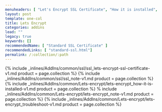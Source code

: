 ```yaml
---
menuheaders: [ "Let's Encrypt SSL Certificate", "How it is installed", "Troubleshoot" ]
layout: post
template: one-col
title: Lets Encrypt
categories: addins
lead: ""
legacy: true
keywords: []
recommendedName: [ "Standard SSL Certificate" ]
recommendedLinks: [ "standard-ssl.html"]
permalink: /:collection/:path
---
```



<a href="#lets-encrypt-ssl-certificate"></a>{% include _inlines/AddIns/common/ssl/ssl_lets-encrypt-ssl-certificate-v1.md  product = page.collection %}
{% include _inlines/AddIns/common/ssl/ssl_note-v1.md  product = page.collection %}
<a href="#how-it-is-installed"></a>{% include _inlines/AddIns/common/Lets-encrypt/lets-encrypt_how-it-is-installed-v1.md  product = page.collection %}
% include _inlines/AddIns/common/Lets-encrypt/lets-encrypt_note-v1.md  product = page.collection %}
<a href="#troubleshoot"></a>{% include _inlines/AddIns/common/Lets-encrypt/lets-encrypt_troubleshoot-v1.md  product = page.collection %}